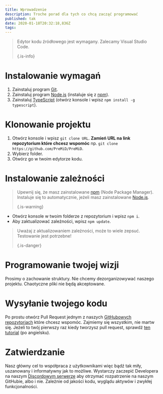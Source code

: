 ```yaml
---
title: Wprowadzenie
description: Troche porad dla tych co chcą zacząć programować
published: tak
date: 2020-01-18T20:32:18,836Z
tags:
---
```


> Edytor kodu źródłowego jest wymagany. Zalecamy Visual Studio Code. 
> 
> {.is-info}

# Instalowanie wymagań
1. Zainstaluj program [Git](https://git-scm.com/).
2. Zainstaluj program [Node.js](https://nodejs.org/en/) (instaluje się z [npm](https://www.npmjs.com/)).
3. Zainstaluj [TypeScript](https://www.typescriptlang.org/index.html#download-links) (otwórz konsole i wpisz `npm install -g typescript`).

# Klonowanie projektu
1. Otwórz konsole i wpisz `git clone URL`. **Zamień URL na link repozytorium które chcesz wspomóc** np. `git clone https://github.com/PreMiD/PreMiD`.
2. Wybierz folder.
3. Otwórz go w twoim edytorze kodu.

# Instalowanie zależności
> Upewnij się, że masz zainstalowane [npm](https://www.npmjs.com/) (Node Package Manager). Instaluje się to automatycznie, jeżeli masz zainstalowane [Node.js](https://nodejs.org/en/). 
> 
> {.is-warning}

- Otwórz konsole w twoim folderze z repozytorium i wpisz `npm i`.
- Aby zaktualizować zależności, wpisz `npm update`.

> Uważaj z aktualizowaniem zależności, może to wiele zepsuć. Testowanie jest potrzebne! 
> 
> {.is-danger}

# Programowanie twojej wizji
Prosimy o zachowanie struktury. Nie chcemy dezorganizowywać naszego projektu. Chaotyczne pliki nie będą akceptowane.

# Wysyłanie twojego kodu
Po prostu otwórz Pull Request jednym z naszych [GitHubowych repozytoriach](https://github.com/PreMiD/) które chcesz wspomóc. Zajmiemy się wszystkim, nie martw się. Jeżeli to twój pierwszy raz kiedy tworzysz pull request, sprawdź [ten tutorial](https://help.github.com/en/articles/creating-a-pull-request) (po angielsku).

# Zatwierdzanie
Nasz główny cel to współpraca z użytkownikami więc bądź tak miły, uszanowany i informatywny jak to możliwe. Wystarczy zaczepić Developera na naszym [Discordowym serwerze](https://discord.gg/PreMiD) aby otrzymać rozpatrzenie na naszym GitHubie, albo i nie. Zależnie od jakości kodu, wyglądu aktywów i zwykłej funkcjonalności.
